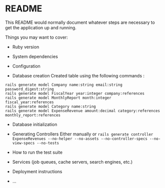 # README

This README would normally document whatever steps are necessary to get the
application up and running.

Things you may want to cover:

* Ruby version

* System dependencies

* Configuration

* Database creation
Created table using the following commands : 
```
rails generate model Company name:string email:string password_digest:string
rails generate model FiscalYear year:integer company:references
rails generate model MonthlyReport month:integer fiscal_year:references
rails generate model Category name:string
rails generate model ExpenseRevenue amount:decimal category:references monthly_report:references
```


* Database initialization

* Generating Controllers
Either manually or `rails generate controller ExpenseRevenues --no-helper --no-assets --no-controller-specs --no-view-specs --no-tests`

* How to run the test suite

* Services (job queues, cache servers, search engines, etc.)

* Deployment instructions

* ...
